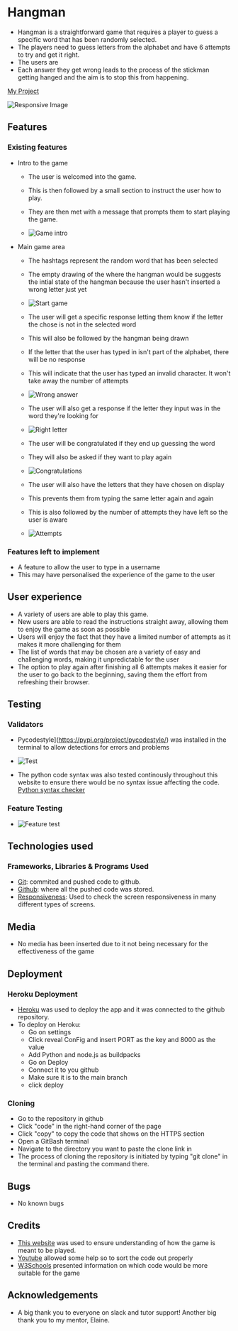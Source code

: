 # Hangman

- Hangman is a straightforward game that requires a player to guess a specific word that has been randomly selected. 
- The players need to guess letters from the alphabet and have 6 attempts to try and get it right.
- The users are 
- Each answer they get wrong leads to the process of the stickman getting hanged and the aim is to stop this from happening.

[My Project](https://hangman-pyth-eee58bb863df.herokuapp.com/)

![Responsive Image](./images/responsiveness.png)

## Features

### Existing features

- Intro to the game

    - The user is welcomed into the game. 
    - This is then followed by a small section to instruct the user how to play. 
    - They are then met with a message that prompts them to start playing the game. 

     - ![Game intro](./images/game-intro.png)

- Main game area

    - The hashtags represent the random word that has been selected 
    - The empty drawing of the where the hangman would be suggests the intial state of the hangman 
    because the user hasn't inserted a wrong letter just yet

     - ![Start game](./images/start-game.png)

    - The user will get a specific response letting them know if the letter the chose is not in the selected word
    - This will also be followed by the hangman being drawn
    - If the letter that the user has typed in isn't part of the alphabet, there will be no response
    - This will indicate that the user has typed an invalid character. It won't take away the number of attempts
    
     - ![Wrong answer](./images/wrong.png)

    - The user will also get a response if the letter they input was in the word they're looking for

     - ![Right letter](./images/reply-game.png)

    - The user will be congratulated if they end up guessing the word
    - They will also be asked if they want to play again

     - ![Congratulations](./images/right.png)

    - The user will also have the letters that they have chosen on display
    - This prevents them from typing the same letter again and again
    - This is also followed by the number of attempts they have left so the user is aware

     - ![Attempts](./images/attempt.png)

### Features left to implement

- A feature to allow the user to type in a username
- This may have personalised the experience of the game to the user

## User experience

- A variety of users are able to play this game. 
- New users are able to read the instructions straight away, allowing them to enjoy the game as soon as possible
- Users will enjoy the fact that they have a limited number of attempts as it makes it more challenging for them
- The list of words that may be chosen are a variety of easy and challenging words, making it unpredictable for the user
- The option to play again after finishing all 6 attempts makes it easier for the user to go back to the beginning, saving them the effort from refreshing their browser.

## Testing

### Validators

- Pycodestyle](https://pypi.org/project/pycodestyle/) was installed in the terminal to allow detections for errors and problems 
- ![Test](./images/test.png)

- The python code syntax was also tested continously throughout this website to ensure there would be no syntax issue affecting the code. [Python syntax checker](https://extendsclass.com/python-tester.html)

### Feature Testing

- ![Feature test](./images/feature-test.png)

## Technologies used

### Frameworks, Libraries & Programs Used   

- [Git](https://git-scm.com/): commited and pushed code to github.
- [Github](https://github.com/): where all the pushed code was stored.
- [Responsiveness](https://www.websiteplanet.com/webtools/responsive-checker/#body): Used to check the screen responsiveness in many different types of screens.

## Media

- No media has been inserted due to it not being necessary for the effectiveness of the game

## Deployment

### Heroku Deployment

- [Heroku](https://dashboard.heroku.com/apps) was used to deploy the app and it was connected to the github repository.
- To deploy on Heroku:
    - Go on settings
    - Click reveal ConFig and insert PORT as the key and 8000 as the value
    - Add Python and node.js as buildpacks
    - Go on Deploy
    - Connect it to you github
    - Make sure it is to the main branch 
    - click deploy

### Cloning

- Go to the repository in github
- Click "code" in the right-hand corner of the page
- Click "copy" to copy the code that shows on the HTTPS section
- Open a GitBash terminal 
- Navigate to the directory you want to paste the clone link in  
- The process of cloning the repository is initiated by typing "git clone" in the terminal and pasting the command there. 

## Bugs

- No known bugs

## Credits

- [This website](https://hangmanwordgame.com/?fca=1&success=0#/) was used to ensure understanding of how the game is meant to be played.
- [Youtube](https://www.youtube.com/) allowed some help so to sort the code out properly
- [W3Schools](https://www.w3schools.com/) presented information on which code would be more suitable for the game

## Acknowledgements

- A big thank you to everyone on slack and tutor support! Another big thank you to my mentor, Elaine. 
